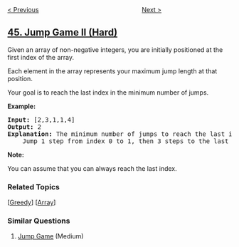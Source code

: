 <!--|This file generated by command(leetcode description); DO NOT EDIT.    |-->
<!--+----------------------------------------------------------------------+-->
<!--|@author    openset <openset.wang@gmail.com>                           |-->
<!--|@link      https://github.com/openset                                 |-->
<!--|@home      https://github.com/openset/leetcode                        |-->
<!--+----------------------------------------------------------------------+-->

[< Previous](../wildcard-matching "Wildcard Matching")
　　　　　　　　　　　　　　　　
[Next >](../permutations "Permutations")

## [45. Jump Game II (Hard)](https://leetcode.com/problems/jump-game-ii "跳跃游戏 II")

<p>Given an array of non-negative integers, you are initially positioned at the first index of the array.</p>

<p>Each element in the array represents your maximum jump length at that position.</p>

<p>Your goal is to reach the last index in the minimum number of jumps.</p>

<p><strong>Example:</strong></p>

<pre>
<strong>Input:</strong> [2,3,1,1,4]
<strong>Output:</strong> 2
<strong>Explanation:</strong> The minimum number of jumps to reach the last index is 2.
    Jump 1 step from index 0 to 1, then 3 steps to the last index.</pre>

<p><strong>Note:</strong></p>

<p>You can assume that you can always reach the last index.</p>

### Related Topics
  [[Greedy](../../tag/greedy/README.md)]
  [[Array](../../tag/array/README.md)]

### Similar Questions
  1. [Jump Game](../jump-game) (Medium)
